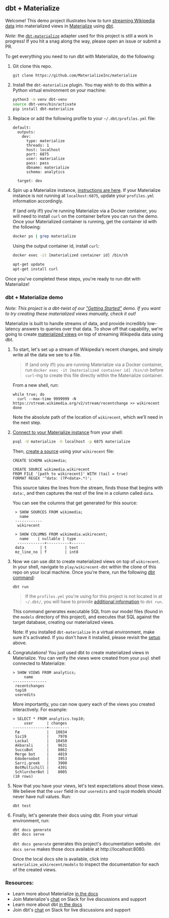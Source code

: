 ## dbt + Materialize

Welcome! This demo project illustrates how to turn [streaming Wikipedia data](https://stream.wikimedia.org/?doc)
into materialized views in [Materialize](https://materialize.com/product/) using [dbt](https://www.getdbt.com/).

*Note*: the [`dbt-materialize`](https://github.com/MaterializeInc/dbt-materialize) adapter used for this
project is still a work in progress! If you hit a snag along the way, please open an issue or submit a PR.


To get everything you need to run dbt with Materialize, do the following:

1. Git clone this repo.

   ```
   git clone https://github.com/MaterializeInc/materialize
   ```

1. Install the `dbt-materialize` plugin. You may wish to do this within a Python virtual environment on your machine:
    ```bash
    python3 -m venv dbt-venv
    source dbt-venv/bin/activate
    pip install dbt-materialize
    ```

1. Replace or add the following profile to your `~/.dbt/profiles.yml` file:
    ```nofmt
    default:
      outputs:
        dev:
          type: materialize
          threads: 1
          host: localhost
          port: 6875
          user: materialize
          pass: pass
          dbname: materialize
          schema: analytics

      target: dev
    ```

1. Spin up a Materialize instance, [instructions are here](https://materialize.com/docs/install/). If your Materialize
   instance is not running at `localhost:6875`, update your `profiles.yml` information accordingly.

   If (and only if!) you're running Materialize via a Docker container, you will need to install `curl` on the
   container before you can run the demo. Once your Materialized container is running, get the container id with the following:
   ```bash
   docker ps | grep materialize
   ```

   Using the output container id, install `curl`:
   ```bash
   docker exec -it [materialized container id] /bin/sh

   apt-get update
   apt-get install curl
   ```

Once you've completed these steps, you're ready to run dbt with Materialize!

### dbt + Materialize demo

*Note: This project is a dbt-twist of our ["Getting Started"](https://materialize.com/docs/get-started/#create-a-real-time-stream)
demo. If you want to try creating these materialized views manually, check it out!*

Materialize is built to handle streams of data, and provide incredibly low-latency answers to queries over that data.
To show off that capability, we're going to create [materialized views](https://materialize.com/docs/sql/create-materialized-view/#main)
on top of streaming Wikipedia data using dbt.

1. To start, let's set up a stream of Wikipedia's recent changes, and simply write all the data we see
   to a file.

   > If (and only if!) you are running Materialize via a Docker container, run `docker exec -it [materialized container id] /bin/sh` before `curl`-ing to create this file directly within the Materialize container.

   From a new shell, run:
   ```nofmt
   while true; do
     curl --max-time 9999999 -N https://stream.wikimedia.org/v2/stream/recentchange >> wikirecent
   done
   ```
   Note the absolute path of the location of `wikirecent`, which we’ll need in the next step.

1. [Connect to your Materialize instance](https://materialize.com/docs/connect/cli/) from your shell:
   ```bash
   psql -U materialize -h localhost -p 6875 materialize
   ```

   Then, [create a source](https://materialize.com/docs/sql/create-source/text-file/#main) using your `wikirecent` file:
   ```nofmt
   CREATE SCHEMA wikimedia;

   CREATE SOURCE wikimedia.wikirecent
   FROM FILE '[path to wikirecent]' WITH (tail = true)
   FORMAT REGEX '^data: (?P<data>.*)';
   ```
   This source takes the lines from the stream, finds those that begins with `data:`, and then captures the rest of the
   line in a column called `data`.

   You can see the columns that get generated for this source:
   ```nofmt
    > SHOW SOURCES FROM wikimedia;
      name
    ------------
     wikirecent

    > SHOW COLUMNS FROM wikimedia.wikirecent;
      name    | nullable | type
     ------------+----------+------
    data       | t        | text
    mz_line_no | f        | int8
   ```

1. Now we can use dbt to create materialized views on top of `wikirecent`. In your shell, navigate to
   `play/wikirecent-dbt` within the clone of this repo on your local machine. Once
   you're there, run the following [dbt command](https://docs.getdbt.com/reference/dbt-commands/):
   ```nofmt
   dbt run
   ```
   > If the `profiles.yml` you're using for this project is not located in at `~/.dbt/`,
     you will have to provide [additional information](https://docs.getdbt.com/dbt-cli/configure-your-profile#advanced-profile-configuration) to `dbt run`.

   This command generates executable SQL from our model files (found in the `models` directory
   of this project), and executes that SQL against the target database, creating
   our materialized views.

   Note: If you installed `dbt-materialize` in a virtual environment, make sure it's activated.
   If you don't have it installed, please revisit the [setup](#setup-dbt--materialize) above.

1. Congratulations! You just used dbt to create materialized views in Materialize. You can verify the
   views were created from your `psql` shell connected to Materialize:
      ```nofmt
      > SHOW VIEWS FROM analytics;
           name
      ---------------
       recentchanges
       top10
       useredits
      ```

   More importantly, you can now query each of the views you created interactively. For example:
   ```nofmt
   > SELECT * FROM analytics.top10;
        user      | changes
   ---------------+---------
    Fæ            |   10834
    Sic19         |    7970
    Lockal        |   10450
    Akbarali      |    9631
    SuccuBot      |    8862
    Merge bot     |    4019
    Edoderoobot   |    3953
    Sarri.greek   |    3900
    BotMultichill |    4391
    SchlurcherBot |    8005
   (10 rows)
   ```

1. Now that you have your views, let's test expectations about those views. We believe that the `user` field in our `useredits` and `top10` models should never have null values. Run:
    ```nofmt
    dbt test
    ```

1. Finally, let's generate their docs using dbt. From your virtual environment, run:
   ```nofmt
   dbt docs generate
   dbt docs serve
   ```

    `dbt docs generate` generates this project's documentation website. `dbt docs serve` makes those
    docs available at http://localhost:8080.

    Once the local docs site is available, click into `materialize_wikirecent/models` to inspect the documentation
    for each of the created views.

### Resources:
- Learn more about Materialize [in the docs](https://materialize.com/docs/)
- Join Materialize's [chat](https://materializecommunity.slack.com/join/shared_invite/zt-jjwe1t45-klG9k7V7xibdtqA6bcFpyQ#/) on Slack for live discussions and support
- Learn more about dbt [in the docs](https://docs.getdbt.com/docs/introduction)
- Join dbt's [chat](http://slack.getdbt.com/) on Slack for live discussions and support

